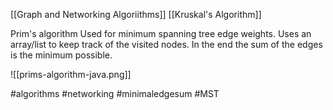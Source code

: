 [[Graph and Networking Algoriithms]]
[[Kruskal's Algorithm]]

Prim's algorithm
Used for minimum spanning tree edge weights. Uses an array/list to keep track of the visited nodes. In the end the sum of the edges is the minimum possible.

![[prims-algorithm-java.png]]


#algorithms #networking #minimaledgesum #MST